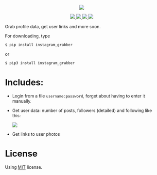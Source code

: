 <p align="center"><a href=""><img src="https://i.imgur.com/x1A87m0.png"></a></p>

<p align="center">
  <a href="https://github.com/Aspoky/instagram_grabber">
    <img src="https://img.shields.io/badge/version-1.1-%23ea7a09.svg?style=flat">
    <img src="https://img.shields.io/badge/language-python-blue.svg?style=flat">
    <img src="https://img.shields.io/pypi/dm/instagram-grabber.svg">
  </a>
  <a href="https://pypi.org/project/instagram-grabber/">
    <img src="https://pyup.io/repos/github/Aspoky/instagram_grabber/shield.svg">
  </a>
</p>

Grab profile data, get user links and more soon.

For downloading, type 
```sh
$ pip install instagram_grabber
```
or
```sh
$ pip3 install instagram_grabber
```

<h1>Includes:</h1>

- Login from a file ```username:password```, forget about having to enter it manually.
- Get user data: number of posts, followers (detailed) and following like this:

  ![](https://i.imgur.com/vIcvi6n.png?raw=true)

- Get links to user photos

<h1>License</h1>

Using [MIT](https://github.com/Aspoky/instagram_grabber/blob/master/LICENSE) license.

